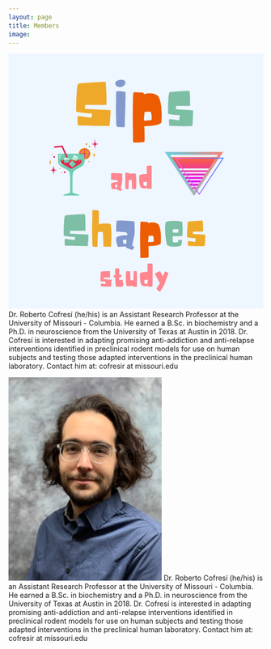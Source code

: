 ```yaml
---
layout: page
title: Members
image: 
---
```

<p><span class="image left"><img src="assets/images/SASS.png" alt="" /></span>
Dr. Roberto Cofresí (he/his) is an Assistant Research Professor at the University of Missouri - Columbia. He earned a B.Sc. in biochemistry and a Ph.D. in neuroscience from the University of Texas at Austin in 2018. Dr. Cofresí is interested in adapting promising anti-addiction and anti-relapse interventions identified in preclinical rodent models for use on human subjects and testing those adapted interventions in the preclinical human laboratory.  Contact him at: cofresir at missouri.edu</p>

<div class="6u$ 12u$(medium)">
<p><span class="image left"><img src="assets/images/roberto_cofresi1.jpg" alt="" /></span>
Dr. Roberto Cofresí (he/his) is an Assistant Research Professor at the University of Missouri - Columbia. He earned a B.Sc. in biochemistry and a Ph.D. in neuroscience from the University of Texas at Austin in 2018. Dr. Cofresí is interested in adapting promising anti-addiction and anti-relapse interventions identified in preclinical rodent models for use on human subjects and testing those adapted interventions in the preclinical human laboratory.  Contact him at: cofresir at missouri.edu</p>
			
</div>
